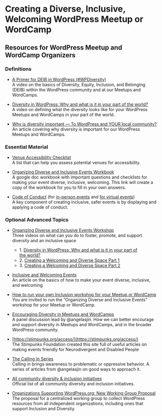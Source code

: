 # Creating a Diverse, Inclusive, Welcoming WordPress Meetup or WordCamp

## Resources for WordPress Meetup and WordCamp Organizers

### Definitions

*   [A Primer for DEIB in WordPress (#WPDiversity)](https://wordpress.tv/2023/08/13/jill-binder-birgit-olzem-contributor-mentorship-a-primer-for-deib-at-wordpress-events-wpdiversity/)  
    A video on the basics of Diversity, Equity, Inclusion, and Belonging (DEIB) within the WordPress community and at our Meetups and WordCamps.

*   [Diversity in WordPress: Why and what is it in your part of the world?](https://wordpress.tv/2023/08/13/jill-binder-diversity-in-wordpress-why-and-what-is-it-in-your-part-of-the-world/)  
    A video on defining what the diversity looks like for your WordPress Meetups and WordCamps in your part of the world.

*   [Why is diversity important — To WordPress and YOUR local community?  
    ](https://make.wordpress.org/community/2021/10/19/tuesday-training-why-is-diversity-important-to-wordpress-and-your-local-community/)An article covering why diversity is important for our WordPress Meetups and WordCamps.

### Essential Material

*   [Venue Accessibility Checklist](https://make.wordpress.org/community/handbook/wordcamp-organizer/first-steps/venue-accessibility-checklist/)  
    A list that can help you assess potential venues for accessibility.

*   [Organizing Diverse and Inclusive Events Workbook](https://docs.google.com/document/d/1irxnNn1iYp17BdQEBs0hIzb6QM8GpPQnfpfyqi6hzNA/edit?usp=sharing)  
    A google doc workbook with important questions and checklists for making your event diverse, inclusive, welcoming. This link will create a copy of the workbook for you to fill in your own answers.

*   [Code of Conduct](https://make.wordpress.org/community/handbook/wordcamp-organizer/planning-details/code-of-conduct/) (for [in-person events](https://make.wordpress.org/community/handbook/wordcamp-organizer/planning-details/code-of-conduct/) and [for virtual events](https://make.wordpress.org/community/handbook/virtual-events/online-code-of-conduct/))  
    A key component of creating inclusive, safer events is by displaying and applying a code of conduct.  
    

### Optional Advanced Topics

*   [Organizing Diverse and Inclusive Events Workshop](https://learn.wordpress.org/tutorial/creating-a-welcoming-and-diverse-space-part-1/)  
    Three videos on what can you do to foster, promote, and support diversity and an inclusive space
    *   1\. [Diversity in WordPress: Why and what is it in your part of the world?](https://wordpress.tv/2023/08/13/jill-binder-diversity-in-wordpress-why-and-what-is-it-in-your-part-of-the-world/)
    *   2\. [Creating a Welcoming and Diverse Space Part 1](https://learn.wordpress.org/tutorial/creating-a-welcoming-and-diverse-space-part-1/)
    *   3\. [Creating a Welcoming and Diverse Space Part 2](https://learn.wordpress.org/tutorial/creating-a-welcoming-and-diverse-space-part-2/)

*   [Inclusive and Welcoming Events](https://make.wordpress.org/community/handbook/wordcamp-organizer/first-steps/inclusive-and-welcoming-events/)  
    An article on the basics of how to make your event diverse, inclusive, and welcoming.

*   [How to run your own Inclusion workshop for your Meetup or WordCamp](https://make.wordpress.org/community/handbook/meetup-organizer/event-formats/diversity-speaker-training-workshop/how-to-run-the-inclusion-workshop/)  
    You are invited to run the “Organizing Diverse and Inclusive Events” workshop for your Meetup or WordCamp.

*   [Encouraging Diversity in Meetups and WordCamps](https://make.wordpress.org/community/2020/06/23/tuesday-trainings-encouraging-diversity-in-meetups-and-wordcamps/)  
    A panel discussion lead by @angelasjin. How we can better encourage and support diversity in Meetups and WordCamps, and in the broader WordPress community.

*   [https://stimpunks.org/access/](https://stimpunks.org/access/)  
    The Stimpunks Foundation created this site full of useful articles on making events friendly for Neurodivergent and Disabled People

*   [The Calling In Series](https://angelajin.blog/tag/the-calling-in-series/)  
    Calling in brings awareness to problematic or oppressive behavior. A series of articles from @angelasjin on good ways to approach it.

*   [All community diversity & inclusion initiatives](https://make.wordpress.org/community/handbook/wordcamp-organizer/first-steps/inclusive-and-welcoming-events/community-inclusion-initiatives/)  
    Official list of all community diversity and inclusion initiatives.

*   [Organizations Supporting WordPress.org: New Working Group Proposal](https://make.wordpress.org/meta/2023/08/09/organizations-supporting-wordpress-org/)  
    The proposal for a centralized working group to collect WordPress resources from all independent organizations, including ones that support Inclusion and Diversity.

<!--
*   [To-do](# "To-do")
-->

